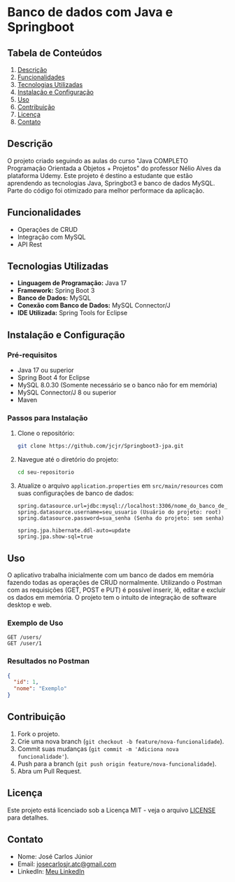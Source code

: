 
# Banco de dados com Java e Springboot

## Tabela de Conteúdos

1. [Descrição](#descrição)
2. [Funcionalidades](#funcionalidades)
3. [Tecnologias Utilizadas](#tecnologias-utilizadas)
4. [Instalação e Configuração](#instalação-e-configuração)
5. [Uso](#uso)
6. [Contribuição](#contribuição)
7. [Licença](#licença)
8. [Contato](#contato)

## Descrição

O projeto criado seguindo as aulas do curso "Java COMPLETO Programação Orientada a Objetos +
Projetos" do professor Nélio Alves da plataforma Udemy. Este projeto é destino a estudante que
estão aprendendo as tecnologias Java, Springbot3 e banco de dados MySQL. Parte do código foi
otimizado para melhor performace da aplicação.

## Funcionalidades

- Operações de CRUD
- Integração com MySQL
- API Rest

## Tecnologias Utilizadas

- **Linguagem de Programação:** Java 17
- **Framework:** Spring Boot 3
- **Banco de Dados:** MySQL
- **Conexão com Banco de Dados:** MySQL Connector/J
- **IDE Utilizada:** Spring Tools for Eclipse

## Instalação e Configuração

### Pré-requisitos

- Java 17 ou superior
- Spring Boot 4 for Eclipse
- MySQL 8.0.30 (Somente necessário se o banco não for em memória)
- MySQL Connector/J 8 ou superior
- Maven


### Passos para Instalação

1. Clone o repositório:
    ```bash
    git clone https://github.com/jcjr/Springboot3-jpa.git
    ```
2. Navegue até o diretório do projeto:
    ```bash
    cd seu-repositorio
    ```
3. Atualize o arquivo `application.properties` em `src/main/resources` com suas configurações de banco de dados:
    ```properties
    spring.datasource.url=jdbc:mysql://localhost:3306/nome_do_banco_de_dados
    spring.datasource.username=seu_usuario (Usuário do projeto: root)
    spring.datasource.password=sua_senha (Senha do projeto: sem senha)

    spring.jpa.hibernate.ddl-auto=update
    spring.jpa.show-sql=true
    ```

## Uso

O aplicativo trabalha inicialmente com um banco de dados em memória fazendo todas as operações de CRUD normalmente. Utilizando o Postman com as requisições (GET, POST e PUT) é possível inserir, lê, editar e excluir os dados em memória. O projeto tem o intuito de integração de software desktop e web.

### Exemplo de Uso

```http
GET /users/
GET /user/1

```
### Resultados no Postman

```json
{
  "id": 1,
  "nome": "Exemplo"
}
```

## Contribuição

1. Fork o projeto.
2. Crie uma nova branch (`git checkout -b feature/nova-funcionalidade`).
3. Commit suas mudanças (`git commit -m 'Adiciona nova funcionalidade'`).
4. Push para a branch (`git push origin feature/nova-funcionalidade`).
5. Abra um Pull Request.

## Licença

Este projeto está licenciado sob a Licença MIT - veja o arquivo [LICENSE](LICENSE) para detalhes.

## Contato

- Nome: José Carlos Júnior
- Email: josecarlosjr.atc@gmail.com
- LinkedIn: [Meu LinkedIn](https://linkedin.com/in/jcjreletrotecnico)
